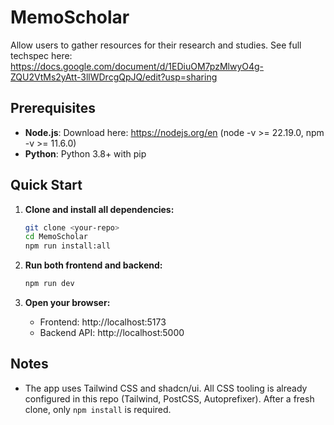 # MemoScholar

Allow users to gather resources for their research and studies. 
See full techspec here: https://docs.google.com/document/d/1EDiuOM7pzMlwyO4g-ZQU2VtMs2yAtt-3llWDrcgQpJQ/edit?usp=sharing

## Prerequisites
- **Node.js**: Download here: https://nodejs.org/en (node -v >= 22.19.0, npm -v >= 11.6.0)
- **Python**: Python 3.8+ with pip

## Quick Start

1. **Clone and install all dependencies:**
   ```bash
   git clone <your-repo>
   cd MemoScholar
   npm run install:all
   ```

2. **Run both frontend and backend:**
   ```bash
   npm run dev
   ```

3. **Open your browser:**
   - Frontend: http://localhost:5173
   - Backend API: http://localhost:5000


## Notes
- The app uses Tailwind CSS and shadcn/ui. All CSS tooling is already configured in this repo (Tailwind, PostCSS, Autoprefixer). After a fresh clone, only `npm install` is required.